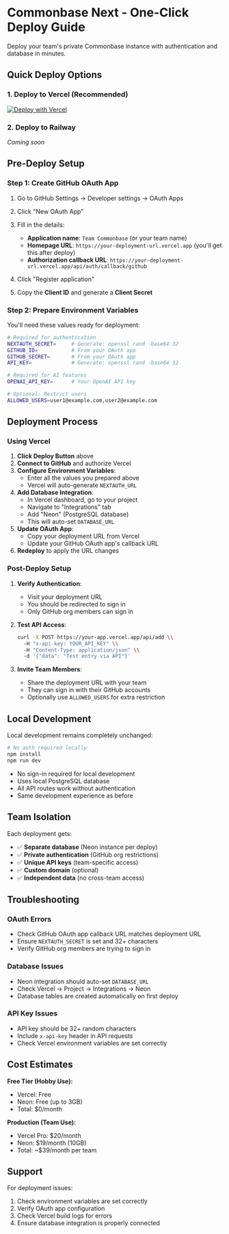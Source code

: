 # Commonbase Next - One-Click Deploy Guide

Deploy your team's private Commonbase instance with authentication and database in minutes.

## Quick Deploy Options

### 1. Deploy to Vercel (Recommended)



[![Deploy with Vercel](https://vercel.com/button)](https://vercel.com/new/clone?repository-url=https%3A%2F%2Fgithub.com%2Fyour-commonbase%2Fcommonbase%2Ftree%2Fauth%2Fcommonbase-next&env=NEXTAUTH_SECRET,GITHUB_ID,GITHUB_SECRET,API_KEY,OPENAI_API_KEY&envDescription=Required%20environment%20variables%20for%20authentication%20and%20API%20access&project-name=team-commonbase&repository-name=team-commonbase)

### 2. Deploy to Railway
*Coming soon*

## Pre-Deploy Setup

### Step 1: Create GitHub OAuth App

1. Go to GitHub Settings → Developer settings → OAuth Apps
2. Click "New OAuth App"
3. Fill in the details:
   - **Application name**: `Team Commonbase` (or your team name)
   - **Homepage URL**: `https://your-deployment-url.vercel.app` (you'll get this after deploy)
   - **Authorization callback URL**: `https://your-deployment-url.vercel.app/api/auth/callback/github`

4. Click "Register application"
5. Copy the **Client ID** and generate a **Client Secret**

### Step 2: Prepare Environment Variables

You'll need these values ready for deployment:

```bash
# Required for authentication
NEXTAUTH_SECRET=     # Generate: openssl rand -base64 32
GITHUB_ID=           # From your OAuth app
GITHUB_SECRET=       # From your OAuth app
API_KEY=             # Generate: openssl rand -base64 32

# Required for AI features
OPENAI_API_KEY=      # Your OpenAI API key

# Optional: Restrict users
ALLOWED_USERS=user1@example.com,user2@example.com
```

## Deployment Process

### Using Vercel

1. **Click Deploy Button** above
2. **Connect to GitHub** and authorize Vercel
3. **Configure Environment Variables**:
   - Enter all the values you prepared above
   - Vercel will auto-generate `NEXTAUTH_URL`
4. **Add Database Integration**:
   - In Vercel dashboard, go to your project
   - Navigate to "Integrations" tab
   - Add "Neon" (PostgreSQL database)
   - This will auto-set `DATABASE_URL`
5. **Update OAuth App**:
   - Copy your deployment URL from Vercel
   - Update your GitHub OAuth app's callback URL
6. **Redeploy** to apply the URL changes

### Post-Deploy Setup

1. **Verify Authentication**:
   - Visit your deployment URL
   - You should be redirected to sign in
   - Only GitHub org members can sign in

2. **Test API Access**:
   ```bash
   curl -X POST https://your-app.vercel.app/api/add \\
     -H "x-api-key: YOUR_API_KEY" \\
     -H "Content-Type: application/json" \\
     -d '{"data": "Test entry via API"}'
   ```

3. **Invite Team Members**:
   - Share the deployment URL with your team
   - They can sign in with their GitHub accounts
   - Optionally use `ALLOWED_USERS` for extra restriction

## Local Development

Local development remains completely unchanged:

```bash
# No auth required locally
npm install
npm run dev
```

- No sign-in required for local development
- Uses local PostgreSQL database
- All API routes work without authentication
- Same development experience as before

## Team Isolation

Each deployment gets:
- ✅ **Separate database** (Neon instance per deploy)
- ✅ **Private authentication** (GitHub org restrictions)
- ✅ **Unique API keys** (team-specific access)
- ✅ **Custom domain** (optional)
- ✅ **Independent data** (no cross-team access)

## Troubleshooting

### OAuth Errors
- Check GitHub OAuth app callback URL matches deployment URL
- Ensure `NEXTAUTH_SECRET` is set and 32+ characters
- Verify GitHub org members are trying to sign in

### Database Issues
- Neon integration should auto-set `DATABASE_URL`
- Check Vercel → Project → Integrations → Neon
- Database tables are created automatically on first deploy

### API Key Issues
- API key should be 32+ random characters
- Include `x-api-key` header in API requests
- Check Vercel environment variables are set correctly

## Cost Estimates

**Free Tier (Hobby Use):**
- Vercel: Free
- Neon: Free (up to 3GB)
- Total: $0/month

**Production (Team Use):**
- Vercel Pro: $20/month
- Neon: $19/month (10GB)
- Total: ~$39/month per team

## Support

For deployment issues:
1. Check environment variables are set correctly
2. Verify OAuth app configuration
3. Check Vercel build logs for errors
4. Ensure database integration is properly connected